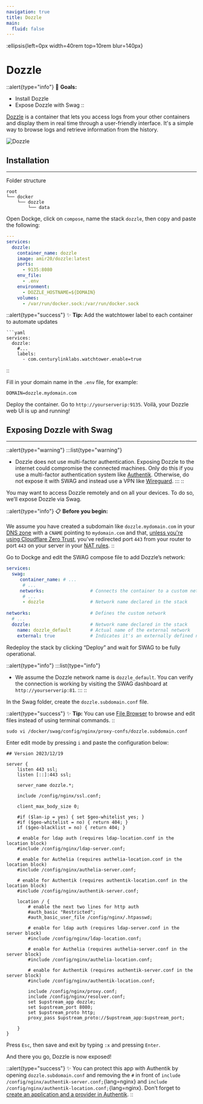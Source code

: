 ```yaml
---
navigation: true
title: Dozzle
main:
  fluid: false
---
```

:ellipsis{left=0px width=40rem top=10rem blur=140px}
# Dozzle

::alert{type="info"}
🎯 __Goals:__
- Install Dozzle
- Expose Dozzle with Swag
::

[Dozzle](https://dozzle.dev/) is a container that lets you access logs from your other containers and display them in real time through a user-friendly interface. It's a simple way to browse logs and retrieve information from the history.

![Dozzle](https://blog.unixhost.pro/wp-content/uploads/2023/03/image-5.png)

## Installation
---
Folder structure

```console
root
└── docker
    └── dozzle
        └── data
```

Open Dockge, click on `compose`, name the stack `dozzle`, then copy and paste the following:

```yaml
---
services:
  dozzle:
    container_name: dozzle
    image: amir20/dozzle:latest
    ports:
      - 9135:8080
    env_file:
      - .env
    environment:
      - DOZZLE_HOSTNAME=${DOMAIN}
    volumes:
      - /var/run/docker.sock:/var/run/docker.sock
```

::alert{type="success"}
✨ __Tip:__ Add the watchtower label to each container to automate updates

    ```yaml
    services:
      dozzle:
        #...
        labels:
          - com.centurylinklabs.watchtower.enable=true
::

Fill in your domain name in the `.env` file, for example:

```properties
DOMAIN=dozzle.mydomain.com
```

Deploy the container. Go to `http://yourserverip:9135`. Voilà, your Dozzle web UI is up and running!

## Exposing Dozzle with Swag
---

::alert{type="warning"}
:::list{type="warning"}
- Dozzle does not use multi-factor authentication. Exposing Dozzle to the internet could compromise the connected machines. Only do this if you use a multi-factor authentication system like [Authentik](/serveex/security/authentik/). Otherwise, do not expose it with SWAG and instead use a VPN like [Wireguard](/serveex/security/wireguard).
:::
::

You may want to access Dozzle remotely and on all your devices. To do so, we’ll expose Dozzle via Swag.

::alert{type="info"}
📋 __Before you begin:__
<br/><br/>
We assume you have created a subdomain like `dozzle.mydomain.com` in your [DNS zone](/general/networking/dns) with a `CNAME` pointing to `mydomain.com` and that, [unless you're using Cloudflare Zero Trust](/serveex/security/cloudflare), you’ve redirected port `443` from your router to port `443` on your server in your [NAT rules](/general/networking/nat).
::

Go to Dockge and edit the SWAG compose file to add Dozzle’s network:

```yaml
services:
  swag:
     container_name: # ...
      # ... 
     networks:                 # Connects the container to a custom network
      # ...           
      - dozzle                 # Network name declared in the stack
    
networks:                      # Defines the custom network
  # ...
  dozzle:                      # Network name declared in the stack
    name: dozzle_default       # Actual name of the external network
    external: true             # Indicates it's an externally defined network
```

Redeploy the stack by clicking “Deploy” and wait for SWAG to be fully operational.

::alert{type="info"}
:::list{type="info"}
- We assume the Dozzle network name is `dozzle_default`. You can verify the connection is working by visiting the SWAG dashboard at `http://yourserverip:81`.
:::
::

In the Swag folder, create the `dozzle.subdomain.conf` file.

::alert{type="success"}
✨ __Tip:__ You can use [File Browser](/serveex/files/file-browser) to browse and edit files instead of using terminal commands.
::

```shell
sudo vi /docker/swag/config/nginx/proxy-confs/dozzle.subdomain.conf
```
Enter edit mode by pressing `i` and paste the configuration below:

```nginx
## Version 2023/12/19

server {
    listen 443 ssl;
    listen [::]:443 ssl;

    server_name dozzle.*;

    include /config/nginx/ssl.conf;

    client_max_body_size 0;

    #if ($lan-ip = yes) { set $geo-whitelist yes; }
    #if ($geo-whitelist = no) { return 404; }
    if ($geo-blacklist = no) { return 404; }

    # enable for ldap auth (requires ldap-location.conf in the location block)
    #include /config/nginx/ldap-server.conf;

    # enable for Authelia (requires authelia-location.conf in the location block)
    #include /config/nginx/authelia-server.conf;

    # enable for Authentik (requires authentik-location.conf in the location block)
    #include /config/nginx/authentik-server.conf;

    location / {
        # enable the next two lines for http auth
        #auth_basic "Restricted";
        #auth_basic_user_file /config/nginx/.htpasswd;

        # enable for ldap auth (requires ldap-server.conf in the server block)
        #include /config/nginx/ldap-location.conf;

        # enable for Authelia (requires authelia-server.conf in the server block)
        #include /config/nginx/authelia-location.conf;

        # enable for Authentik (requires authentik-server.conf in the server block)
        #include /config/nginx/authentik-location.conf;

        include /config/nginx/proxy.conf;
        include /config/nginx/resolver.conf;
        set $upstream_app dozzle;
        set $upstream_port 8080;
        set $upstream_proto http;
        proxy_pass $upstream_proto://$upstream_app:$upstream_port;

    }
}
```

Press `Esc`, then save and exit by typing `:x` and pressing `Enter`.

And there you go, Dozzle is now exposed!

::alert{type="success"}
✨ You can protect this app with Authentik by opening `dozzle.subdomain.conf` and removing the `#` in front of `include /config/nginx/authentik-server.conf;`{lang=nginx} and `include /config/nginx/authentik-location.conf;`{lang=nginx}. Don’t forget to [create an application and a provider in Authentik](/serveex/security/authentik#protecting-an-app-via-reverse-proxy).
::